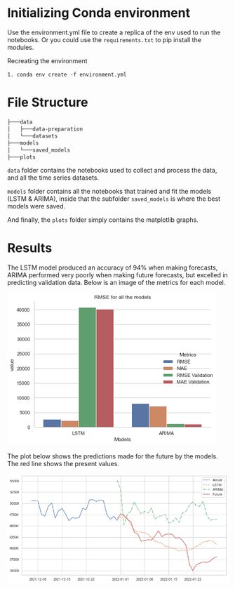 # Initializing Conda environment
Use the environment.yml file to create a replica of the env used to run the notebooks. Or you could use the `requirements.txt` to pip install the modules. 

 Recreating the environment
 ```
 1. conda env create -f environment.yml
 ```

 # File Structure
 ````
 ├───data
│   ├───data-preparation
│   └───datasets
├───models
│   └───saved_models
├───plots
 ````

`data` folder contains the notebooks used to collect and process the data, and all the time series datasets.

`models` folder contains all the notebooks that trained and fit the models (LSTM & ARIMA), inside that the subfolder `saved_models` is where the best models were saved. 

And finally, the `plots` folder simply contains the matplotlib graphs.

# Results

The LSTM model produced an accuracy of 94% when making forecasts, ARIMA performed very poorly when making future forecasts, but excelled in predicting validation data. Below is an image of the metrics for each model.

![Metrics](./plots/metrics-for-arima-and-lstm.png)

The plot below shows the predictions made for the future by the models. The red line shows the present  values. 

![Model predictions](./plots/model-comparision.png)